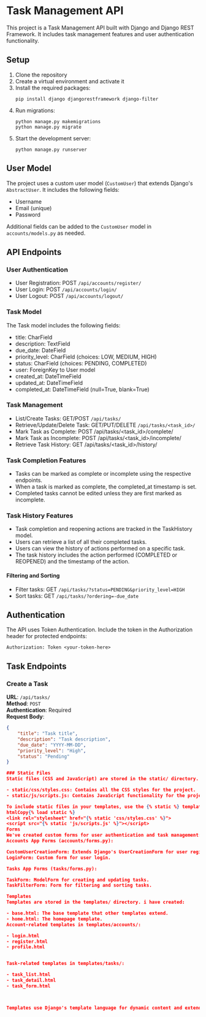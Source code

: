 # Task Management API

This project is a Task Management API built with Django and Django REST Framework. It includes task management features and user authentication functionality.

## Setup

1. Clone the repository
2. Create a virtual environment and activate it
3. Install the required packages:
   ```
   pip install django djangorestframework django-filter
   ```
4. Run migrations:
   ```
   python manage.py makemigrations
   python manage.py migrate
   ```
5. Start the development server:
   ```
   python manage.py runserver
   ```

## User Model

The project uses a custom user model (`CustomUser`) that extends Django's `AbstractUser`. It includes the following fields:

- Username
- Email (unique)
- Password

Additional fields can be added to the `CustomUser` model in `accounts/models.py` as needed.

## API Endpoints

### User Authentication
- User Registration: POST `/api/accounts/register/`
- User Login: POST `/api/accounts/login/`
- User Logout: POST `/api/accounts/logout/`

### Task Model
The Task model includes the following fields:

- title: CharField
- description: TextField
- due_date: DateField
- priority_level: CharField (choices: LOW, MEDIUM, HIGH)
- status: CharField (choices: PENDING, COMPLETED)
- user: ForeignKey to User model
- created_at: DateTimeField
- updated_at: DateTimeField
- completed_at: DateTimeField (null=True, blank=True)

### Task Management
- List/Create Tasks: GET/POST `/api/tasks/`
- Retrieve/Update/Delete Task: GET/PUT/DELETE `/api/tasks/<task_id>/`
- Mark Task as Complete: POST /api/tasks/<task_id>/complete/
- Mark Task as Incomplete: POST /api/tasks/<task_id>/incomplete/
- Retrieve Task History: GET /api/tasks/<task_id>/history/

### Task Completion Features

- Tasks can be marked as complete or incomplete using the respective endpoints.
- When a task is marked as complete, the completed_at timestamp is set.
- Completed tasks cannot be edited unless they are first marked as incomplete.

### Task History Features

- Task completion and reopening actions are tracked in the TaskHistory model.
- Users can retrieve a list of all their completed tasks.
- Users can view the history of actions performed on a specific task.
- The task history includes the action performed (COMPLETED or REOPENED) and the timestamp of the action.

#### Filtering and Sorting
- Filter tasks: GET `/api/tasks/?status=PENDING&priority_level=HIGH`
- Sort tasks: GET `/api/tasks/?ordering=-due_date`

## Authentication

The API uses Token Authentication. Include the token in the Authorization header for protected endpoints:

```
Authorization: Token <your-token-here>
```

## Task Endpoints

### Create a Task
**URL**: `/api/tasks/`  
**Method**: `POST`  
**Authentication**: Required  
**Request Body**:  
```json
{
    "title": "Task title",
    "description": "Task description",
    "due_date": "YYYY-MM-DD",
    "priority_level": "High",
    "status": "Pending"
}

### Static Files
Static files (CSS and JavaScript) are stored in the static/ directory. I have added:

- static/css/styles.css: Contains all the CSS styles for the project.
- static/js/scripts.js: Contains JavaScript functionality for the project.

To include static files in your templates, use the {% static %} template tag:
htmlCopy{% load static %}
<link rel="stylesheet" href="{% static 'css/styles.css' %}">
<script src="{% static 'js/scripts.js' %}"></script>
Forms
We've created custom forms for user authentication and task management:
Accounts App Forms (accounts/forms.py):

CustomUserCreationForm: Extends Django's UserCreationForm for user registration.
LoginForm: Custom form for user login.

Tasks App Forms (tasks/forms.py):

TaskForm: ModelForm for creating and updating tasks.
TaskFilterForm: Form for filtering and sorting tasks.

Templates
Templates are stored in the templates/ directory. i have created:

- base.html: The base template that other templates extend.
- home.html: The homepage template.
Account-related templates in templates/accounts/:

- login.html
- register.html
- profile.html


Task-related templates in templates/tasks/:

- task_list.html
- task_detail.html
- task_form.html



Templates use Django's template language for dynamic content and extend the base.html template for consistent layout.
